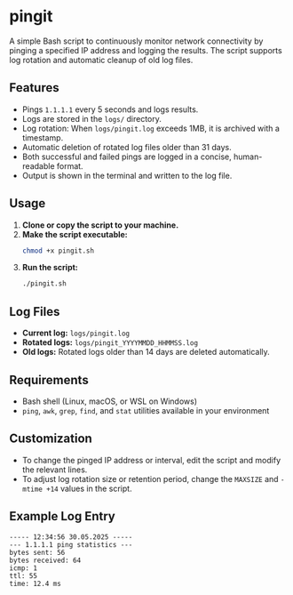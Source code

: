 # pingit

A simple Bash script to continuously monitor network connectivity by pinging a specified IP address and logging the results. The script supports log rotation and automatic cleanup of old log files.

## Features

- Pings `1.1.1.1` every 5 seconds and logs results.
- Logs are stored in the `logs/` directory.
- Log rotation: When `logs/pingit.log` exceeds 1MB, it is archived with a timestamp.
- Automatic deletion of rotated log files older than 31 days.
- Both successful and failed pings are logged in a concise, human-readable format.
- Output is shown in the terminal and written to the log file.

## Usage

1. **Clone or copy the script to your machine.**
2. **Make the script executable:**
   ```bash
   chmod +x pingit.sh
   ```
3. **Run the script:**
   ```bash
   ./pingit.sh
   ```

## Log Files

- **Current log:** `logs/pingit.log`
- **Rotated logs:** `logs/pingit_YYYYMMDD_HHMMSS.log`
- **Old logs:** Rotated logs older than 14 days are deleted automatically.

## Requirements

- Bash shell (Linux, macOS, or WSL on Windows)
- `ping`, `awk`, `grep`, `find`, and `stat` utilities available in your environment

## Customization

- To change the pinged IP address or interval, edit the script and modify the relevant lines.
- To adjust log rotation size or retention period, change the `MAXSIZE` and `-mtime +14` values in the script.

## Example Log Entry

```
----- 12:34:56 30.05.2025 -----
--- 1.1.1.1 ping statistics ---
bytes sent: 56
bytes received: 64
icmp: 1
ttl: 55
time: 12.4 ms
```

